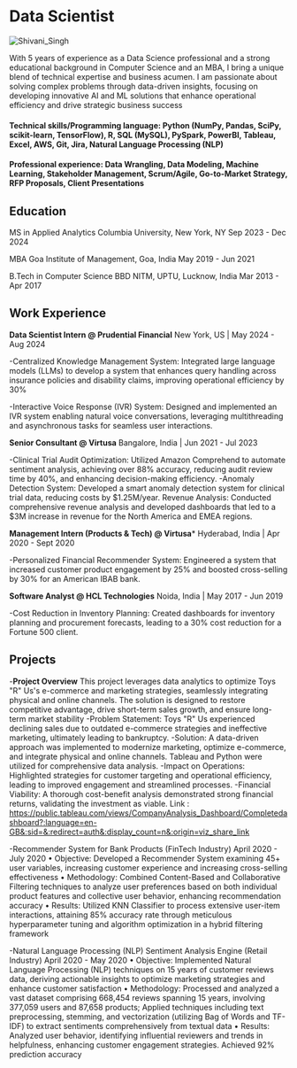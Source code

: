 # Data Scientist

![Shivani_Singh](/assets/Shivani_formal.jpeg)

With 5 years of experience as a Data Science professional and a strong educational background in Computer Science and an MBA, I bring a unique blend of technical expertise and business acumen. I am passionate about solving complex problems through data-driven insights, focusing on developing innovative AI and ML solutions that enhance operational efficiency and drive strategic business success

#### Technical skills/Programming language: Python (NumPy, Pandas, SciPy, scikit-learn, TensorFlow), R, SQL (MySQL), PySpark, PowerBI, Tableau, Excel, AWS, Git, Jira, Natural Language Processing (NLP)
#### Professional experience: Data Wrangling, Data Modeling, Machine Learning, Stakeholder Management, Scrum/Agile, Go-to-Market Strategy, RFP Proposals, Client Presentations

## Education
MS in Applied Analytics
Columbia University, New York, NY
Sep 2023 - Dec 2024

MBA
Goa Institute of Management, Goa, India
May 2019 - Jun 2021

B.Tech in Computer Science
BBD NITM, UPTU, Lucknow, India
Mar 2013 - Apr 2017

## Work Experience

**Data Scientist Intern @ Prudential Financial**
New York, US | May 2024 - Aug 2024

-Centralized Knowledge Management System: Integrated large language models (LLMs) to develop a system that enhances query handling across insurance policies and disability claims, improving operational efficiency by 30%

-Interactive Voice Response (IVR) System: Designed and implemented an IVR system enabling natural voice conversations, leveraging multithreading and asynchronous tasks for seamless user interactions.

**Senior Consultant @ Virtusa**
Bangalore, India | Jun 2021 - Jul 2023

-Clinical Trial Audit Optimization: Utilized Amazon Comprehend to automate sentiment analysis, achieving over 88% accuracy, reducing audit review time by 40%, and enhancing decision-making efficiency.
-Anomaly Detection System: Developed a smart anomaly detection system for clinical trial data, reducing costs by $1.25M/year.
Revenue Analysis: Conducted comprehensive revenue analysis and developed dashboards that led to a $3M increase in revenue for the North America and EMEA regions.

**Management Intern (Products & Tech) @ Virtusa***
Hyderabad, India | Apr 2020 - Sept 2020

-Personalized Financial Recommender System: Engineered a system that increased customer product engagement by 25% and boosted cross-selling by 30% for an American IBAB bank.

**Software Analyst @ HCL Technologies**
Noida, India | May 2017 - Jun 2019

-Cost Reduction in Inventory Planning: Created dashboards for inventory planning and procurement forecasts, leading to a 30% cost reduction for a Fortune 500 client.


## Projects
-**Project Overview** This project leverages data analytics to optimize Toys "R" Us's e-commerce and marketing strategies, seamlessly integrating physical and online channels. The solution is designed to restore competitive advantage, drive short-term sales growth, and ensure long-term market stability
-Problem Statement: Toys "R" Us experienced declining sales due to outdated e-commerce strategies and ineffective marketing, ultimately leading to bankruptcy.
-Solution: A data-driven approach was implemented to modernize marketing, optimize e-commerce, and integrate physical and online channels. Tableau and Python were utilized for comprehensive data analysis.
-Impact on Operations: Highlighted strategies for customer targeting and operational efficiency, leading to improved engagement and streamlined processes.
-Financial Viability: A thorough cost-benefit analysis demonstrated strong financial returns, validating the investment as viable.
Link : https://public.tableau.com/views/CompanyAnalysis_Dashboard/Completedashboard?:language=en-GB&:sid=&:redirect=auth&:display_count=n&:origin=viz_share_link

-Recommender System for Bank Products (FinTech Industry)	April 2020 - July 2020
•	Objective: Developed a Recommender System examining 45+ user variables, increasing customer experience and increasing cross-selling effectiveness
•	Methodology: Combined Content-Based and Collaborative Filtering techniques to analyze user preferences based on both individual product features and collective user behavior, enhancing recommendation accuracy
•	Results: Utilized KNN Classifier to process extensive user-item interactions, attaining 85% accuracy rate through meticulous hyperparameter tuning and algorithm optimization in a hybrid filtering framework

-Natural Language Processing (NLP) Sentiment Analysis Engine (Retail Industry)	April 2020 - May 2020
•	Objective: Implemented Natural Language Processing (NLP) techniques on 15 years of customer reviews data, deriving actionable insights to optimize marketing strategies and enhance customer satisfaction
•	Methodology: Processed and analyzed a vast dataset comprising 668,454 reviews spanning 15 years, involving 377,059 users and 87,658 products; Applied techniques including text preprocessing, stemming, and vectorization (utilizing Bag of Words and TF-IDF) to extract sentiments comprehensively from textual data
•	Results: Analyzed user behavior, identifying influential reviewers and trends in helpfulness, enhancing customer engagement strategies. Achieved 92% prediction accuracy 




